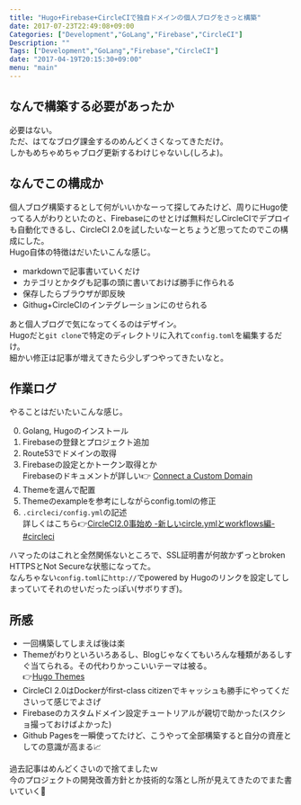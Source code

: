 ```yaml
---
title: "Hugo+Firebase+CircleCIで独自ドメインの個人ブログをさっと構築"
date: 2017-07-23T22:49:08+09:00
Categories: ["Development","GoLang","Firebase","CircleCI"]
Description: ""
Tags: ["Development","GoLang","Firebase","CircleCI"]
date: "2017-04-19T20:15:30+09:00"
menu: "main"
---
```


## なんで構築する必要があったか
必要はない。  
ただ、はてなブログ課金するのめんどくさくなってきただけ。  
しかもめちゃめちゃブログ更新するわけじゃないし(しろよ)。

## なんでこの構成か
個人ブログ構築するとして何がいいかなーって探してみたけど、周りにHugo使ってる人がわりといたのと、Firebaseにのせとけば無料だしCircleCIでデプロイも自動化できるし、CircleCI 2.0を試したいなーとちょうど思ってたのでこの構成にした。  
Hugo自体の特徴はだいたいこんな感じ。  

- markdownで記事書いていくだけ
- カテゴリとかタグも記事の頭に書いておけば勝手に作られる
- 保存したらブラウザが即反映
- Githug+CircleCIのインテグレーションにのせられる

あと個人ブログで気になってくるのはデザイン。  
Hugoだと`git clone`で特定のディレクトリに入れて`config.toml`を編集するだけ。  
細かい修正は記事が増えてきたら少しずつやってきたいなと。

## 作業ログ
やることはだいたいこんな感じ。  

0. Golang, Hugoのインストール
0. Firebaseの登録とプロジェクト追加
0. Route53でドメインの取得
0. Firebaseの設定とかトークン取得とか  
Firebaseのドキュメントが詳しい👉 [Connect a Custom Domain](https://firebase.google.com/docs/hosting/custom-domain)
0. Themeを選んで配置
0. Themeのexampleを参考にしながらconfig.tomlの修正
0. `.circleci/config.yml`の記述  
詳しくはこちら👉[CircleCI2.0事始め -新しいcircle.ymlとworkflows編- #circleci](https://blog.stormcat.io/post/entry/circleci2.0-overview01/)

ハマったのはこれと全然関係ないところで、SSL証明書が何故かずっとbroken HTTPSとNot Secureな状態になってた。  
なんちゃない`config.toml`に`http://`でpowered by Hugoのリンクを設定してしまっていてそれのせいだったっぽい(サボりすぎ)。

## 所感
- 一回構築してしまえば後は楽
- Themeがわりといろいろあるし、Blogじゃなくてもいろんな種類があるしすぐ当てられる。その代わりかっこいいテーマは被る。  
👉[Hugo Themes](https://themes.gohugo.io/)
- CircleCI 2.0はDockerがfirst-class citizenでキャッシュも勝手にやってくださいって感じでよさげ
- Firebaseのカスタムドメイン設定チュートリアルが親切で助かった(スクショ撮っておけばよかった)
- Github Pagesを一瞬使ってたけど、こうやって全部構築すると自分の資産としての意識が高まる📈

過去記事はめんどくさいので捨てましたｗ  
今のプロジェクトの開発改善方針とか技術的な落とし所が見えてきたのでまた書いていく💪


